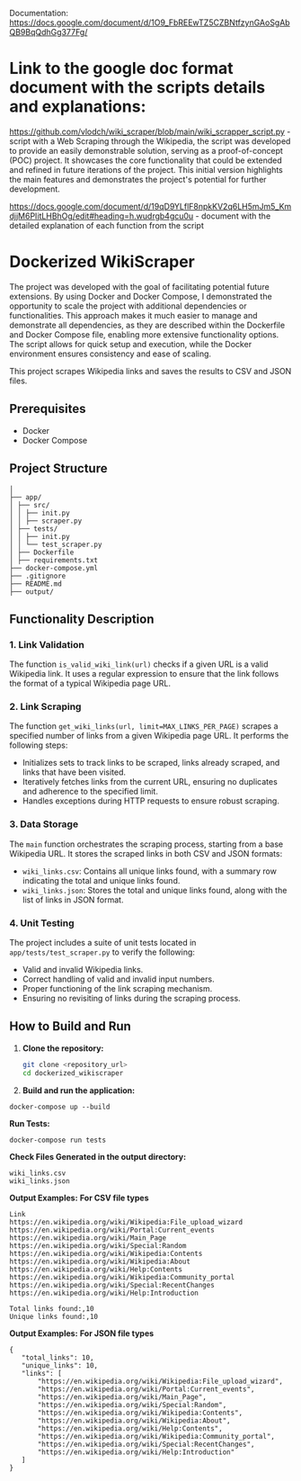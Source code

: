 Documentation: https://docs.google.com/document/d/1O9_FbREEwTZ5CZBNtfzynGAoSgAbQB9BqQdhGg377Fg/

# Link to the google doc format document with the scripts details and explanations:
https://github.com/vlodch/wiki_scraper/blob/main/wiki_scrapper_script.py - script with a Web Scraping through the Wikipedia, the script was developed to provide an easily demonstrable solution, serving as a proof-of-concept (POC) project. It showcases the core functionality that could be extended and refined in future iterations of the project. This initial version highlights the main features and demonstrates the project's potential for further development.

https://docs.google.com/document/d/19qD9YLflF8npkKV2q6LH5mJm5_KmdjjM6PIitLHBhOg/edit#heading=h.wudrgb4gcu0u - document with the detailed explanation of each function from the script


# Dockerized WikiScraper
The project was developed with the goal of facilitating potential future extensions. By using Docker and Docker Compose, I demonstrated the opportunity to scale the project with additional dependencies or functionalities. This approach makes it much easier to manage and demonstrate all dependencies, as they are described within the Dockerfile and Docker Compose file, enabling more extensive functionality options. The script allows for quick setup and execution, while the Docker environment ensures consistency and ease of scaling.

This project scrapes Wikipedia links and saves the results to CSV and JSON files.

## Prerequisites

- Docker
- Docker Compose

## Project Structure
 ```
│
├── app/
│ ├── src/
│ │ ├── init.py
│ │ ├── scraper.py
│ ├── tests/
│ │ ├── init.py
│ │ └── test_scraper.py
│ ├── Dockerfile
│ ├── requirements.txt
├── docker-compose.yml
├── .gitignore
├── README.md
├── output/
 ```

## Functionality Description

### 1. Link Validation
The function `is_valid_wiki_link(url)` checks if a given URL is a valid Wikipedia link. It uses a regular expression to ensure that the link follows the format of a typical Wikipedia page URL.

### 2. Link Scraping
The function `get_wiki_links(url, limit=MAX_LINKS_PER_PAGE)` scrapes a specified number of links from a given Wikipedia page URL. It performs the following steps:
- Initializes sets to track links to be scraped, links already scraped, and links that have been visited.
- Iteratively fetches links from the current URL, ensuring no duplicates and adherence to the specified limit.
- Handles exceptions during HTTP requests to ensure robust scraping.

### 3. Data Storage
The `main` function orchestrates the scraping process, starting from a base Wikipedia URL. It stores the scraped links in both CSV and JSON formats:
- `wiki_links.csv`: Contains all unique links found, with a summary row indicating the total and unique links found.
- `wiki_links.json`: Stores the total and unique links found, along with the list of links in JSON format.

### 4. Unit Testing
The project includes a suite of unit tests located in `app/tests/test_scraper.py` to verify the following:
- Valid and invalid Wikipedia links.
- Correct handling of valid and invalid input numbers.
- Proper functioning of the link scraping mechanism.
- Ensuring no revisiting of links during the scraping process.

## How to Build and Run

1. **Clone the repository:**
   ```sh
   git clone <repository_url>
   cd dockerized_wikiscraper
2. **Build and run the application:**

 ```
docker-compose up --build
 ```
**Run Tests:**
 ```
docker-compose run tests
 ```
**Check Files Generated in the output directory:**
 ```
wiki_links.csv
wiki_links.json
 ```

**Output Examples:**
**For CSV file types**
 ```
Link
https://en.wikipedia.org/wiki/Wikipedia:File_upload_wizard
https://en.wikipedia.org/wiki/Portal:Current_events
https://en.wikipedia.org/wiki/Main_Page
https://en.wikipedia.org/wiki/Special:Random
https://en.wikipedia.org/wiki/Wikipedia:Contents
https://en.wikipedia.org/wiki/Wikipedia:About
https://en.wikipedia.org/wiki/Help:Contents
https://en.wikipedia.org/wiki/Wikipedia:Community_portal
https://en.wikipedia.org/wiki/Special:RecentChanges
https://en.wikipedia.org/wiki/Help:Introduction

Total links found:,10
Unique links found:,10
 ```

**Output Examples:**
**For JSON file types**
 ```
{
    "total_links": 10,
    "unique_links": 10,
    "links": [
        "https://en.wikipedia.org/wiki/Wikipedia:File_upload_wizard",
        "https://en.wikipedia.org/wiki/Portal:Current_events",
        "https://en.wikipedia.org/wiki/Main_Page",
        "https://en.wikipedia.org/wiki/Special:Random",
        "https://en.wikipedia.org/wiki/Wikipedia:Contents",
        "https://en.wikipedia.org/wiki/Wikipedia:About",
        "https://en.wikipedia.org/wiki/Help:Contents",
        "https://en.wikipedia.org/wiki/Wikipedia:Community_portal",
        "https://en.wikipedia.org/wiki/Special:RecentChanges",
        "https://en.wikipedia.org/wiki/Help:Introduction"
    ]
}
 ```
